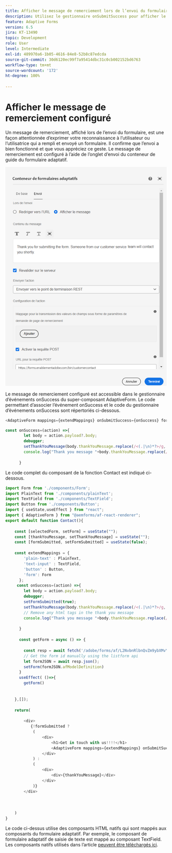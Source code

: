```yaml
---
title: Afficher le message de remerciement lors de l’envoi du formulaire
description: Utilisez le gestionnaire onSubmitSuccess pour afficher le message de remerciement configuré dans l’application React.
feature: Adaptive Forms
version: 6.5
jira: KT-13490
topic: Development
role: User
level: Intermediate
exl-id: 489970a6-1b05-4616-84e8-52b8c87edcda
source-git-commit: 30d6120ec99f7a95414dbc31c0cb002152bd6763
workflow-type: tm+mt
source-wordcount: '172'
ht-degree: 100%

---
```


# Afficher le message de remerciement configuré

Un message de remerciement, affiché lors de l’envoi du formulaire, est une façon attentionnée d’exprimer votre reconnaissance à l’utilisateur ou l’utilisatrice qui a rempli et envoyé un formulaire. Il confirme que l’envoi a bien fonctionné et que vous appréciez ce geste. Le message de remerciement est configuré à l’aide de l’onglet d’envoi du conteneur de guide du formulaire adaptatif.

![thank-you-message](assets/thank-you-message.png)

Le message de remerciement configuré est accessible dans le gestionnaire d’événements onSuccess du super-composant AdaptiveForm.
Le code permettant d’associer l’événement onSuccess et le code du gestionnaire d’événements onSuccess sont répertoriés ci-dessous.

```javascript
<AdaptiveForm mappings={extendMappings} onSubmitSuccess={onSuccess} formJson={selectedForm}/>
```

```javascript
const onSuccess=(action) =>{
        let body = action.payload?.body;
        debugger;
        setThankYouMessage(body.thankYouMessage.replace(/<(.|\n)*?>/g, ''));
        console.log("Thank you message "+body.thankYouMessage.replace(/<(.|\n)*?>/g, ''));

      }
```

Le code complet du composant de la fonction Contact est indiqué ci-dessous.

```javascript
import Form from './components/Form';
import PlainText from './components/plainText';
import TextField from './components/TextField';
import Button from './components/Button';
import { useState,useEffect } from "react";
import { AdaptiveForm } from "@aemforms/af-react-renderer";
export default function Contact(){
  
    const [selectedForm, setForm] = useState("");
    const [thankYouMessage, setThankYouMessage] = useState("");
    const [formSubmitted, setFormSubmitted] = useState(false);
  
    const extendMappings = {
        'plain-text' : PlainText,
        'text-input' : TextField,
        'button' : Button,
        'form': Form
      };
     const onSuccess=(action) =>{
        let body = action.payload?.body;
        debugger;
        setFormSubmitted(true);
        setThankYouMessage(body.thankYouMessage.replace(/<(.|\n)*?>/g, ''));
        // Remove any html tags in the thank you message
        console.log("Thank you message "+body.thankYouMessage.replace(/<(.|\n)*?>/g, ''));

      }
      
      const getForm = async () => {
        
        const resp = await fetch('/adobe/forms/af/L2NvbnRlbnQvZm9ybXMvYWYvY29udGFjdHVz');
        // Get the form id manually using the listform api
        let formJSON = await resp.json();
        setForm(formJSON.afModelDefinition)
      }
      useEffect( ()=>{
        getForm()
        

    },[]);
    
    return(
        
        <div>
           {!formSubmitted ?
            (
                <div>
                    <h1>Get in touch with us!!!!</h1>
                    <AdaptiveForm mappings={extendMappings} onSubmitSuccess={onSuccess} formJson={selectedForm}/>
                </div>
            ) :
            (
                <div>
                    <div>{thankYouMessage}</div>
                </div>
            )}
        </div>
      
          
        
    )
}
```

Le code ci-dessus utilise des composants HTML natifs qui sont mappés aux composants du formulaire adaptatif. Par exemple, le composant de formulaire adaptatif de saisie de texte est mappé au composant TextField. Les composants natifs utilisés dans l’article [peuvent être téléchargés ici](./assets/native-components.zip).
